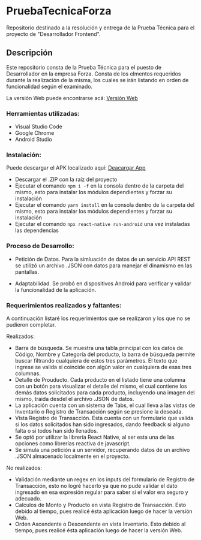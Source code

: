 # PruebaTecnicaForza
Repositorio destinado a la resolución y entrega de la Prueba Técnica para el proyecto de "Desarrollador Frontend".

## Descripción
Este repositorio consta de la Prueba Técnica para el puesto de Desarrollador en la empresa Forza.
Consta de los elmentos requeridos durante la realización de la misma, los cuales se irán listando en orden de funcionalidad según el examinado.

La versión Web puede encontrarse acá: [Versión Web](https://github.com/MayenRosil/reno-express)


### Herramientas utilizadas:
- Visual Studio Code
- Google Chrome
- Android Studio

### Instalación:

Puede descargar el APK localizado aquí: [Deacargar App](android/app/release)

- Descargar el .ZIP con la raíz del proyecto
- Ejecutar el comando ```npm i -f``` en la consola dentro de la carpeta del mismo, esto para instalar los módulos dependientes y forzar su instalación
- Ejecutar el comando ```yarn install``` en la consola dentro de la carpeta del mismo, esto para instalar los módulos dependientes y forzar su instalación
- Ejecutar el comando ```npx react-native run-android``` una vez instaladas las dependencias

### Proceso de Desarrollo:

- Petición de Datos.
Para la simluación de datos de un servicio API REST se utilizó un archivo .JSON con datos para manejar el dinamismo en las pantallas.

- Adaptabilidad.
Se probó en dispositivos Android para verificar y validar la funcionalidad de la aplicación.


### Requerimientos realizados y faltantes:
A continuación listaré los requerimientos que se realizaron y los que no se pudieron completar.

Realizados:
- Barra de búsqueda. Se muestra una tabla principal con los datos de Código, Nombre y Categoría del producto, la barra de búsqueda permite buscar filtrando cualquiera de estos tres parámetros. El texto que ingrese se valida si coincide con algún valor en cualquiera de esas tres columnas.
- Detalle de Prouducto. Cada producto en el listado tiene una columna con un botón para visualizar el detalle del mismo, el cual contiene los demás datos solicitados para cada producto, incluyendo una imagen del mismo, traida desdel el archivo .JSON de datos.
- La aplicación cuenta con un sistema de Tabs, el cual lleva a las vistas de Inventario o Registro de Transacción según se presione la deseada.
- Vista Registro de Transacción. Esta cuenta con un formulario que valida si los datos solicitados han sido ingresados, dando feedback si alguno falta o si todos han sido llenados.
- Se optó por utilizar la librería React Native, al ser esta una de las opciones como librerías reactiva de javascript.
- Se simula una petición a un servidor, recuperando datos de un archivo .JSON almacenado localmente en el proyecto.

No realizados:
- Validación mediante un regex en los inputs del formulario de Registro de Transacción, esto no logré hacerlo ya que no pude validar el dato ingresado en esa expresión regular para saber si el valor era seguro y adecuado.
- Calculos de Monto y Producto en vista Registro de Transacción. Esto debido al tiempo, pues realicé ésta aplicación luego de hacer la versión Web.
- Orden Ascendente o Descendente en vista Inventario. Esto debido al tiempo, pues realicé ésta aplicación luego de hacer la versión Web.
